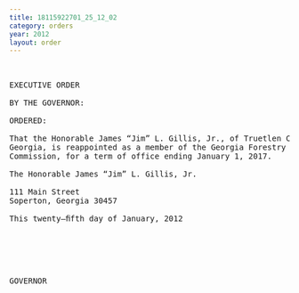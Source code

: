 ```yaml
---
title: 18115922701_25_12_02
category: orders
year: 2012
layout: order
---
```


<pre> 

EXECUTIVE ORDER

BY THE GOVERNOR:

ORDERED:

That the Honorable James “Jim” L. Gillis, Jr., of Truetlen County,
Georgia, is reappointed as a member of the Georgia Forestry
Commission, for a term of office ending January 1, 2017.

The Honorable James “Jim” L. Gillis, Jr.

111 Main Street
Soperton, Georgia 30457

This twenty—ﬁfth day of January, 2012

  

    
  

GOVERNOR

</pre>
